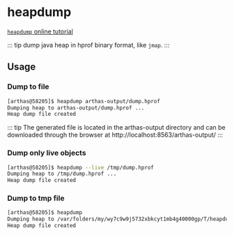 # heapdump

[`heapdump` online tutorial](https://arthas.aliyun.com/doc/arthas-tutorials.html?language=en&id=command-heapdump)

::: tip
dump java heap in hprof binary format, like `jmap`.
:::

## Usage

### Dump to file

```bash
[arthas@58205]$ heapdump arthas-output/dump.hprof
Dumping heap to arthas-output/dump.hprof ...
Heap dump file created
```

::: tip
The generated file is located in the arthas-output directory and can be downloaded through the browser at http://localhost:8563/arthas-output/
:::

### Dump only live objects

```bash
[arthas@58205]$ heapdump --live /tmp/dump.hprof
Dumping heap to /tmp/dump.hprof ...
Heap dump file created
```

### Dump to tmp file

```bash
[arthas@58205]$ heapdump
Dumping heap to /var/folders/my/wy7c9w9j5732xbkcyt1mb4g40000gp/T/heapdump2019-09-03-16-385121018449645518991.hprof...
Heap dump file created
```

